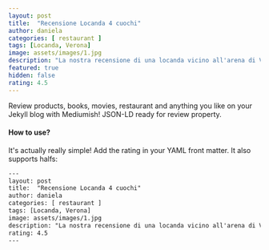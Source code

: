 ```yaml
---
layout: post
title:  "Recensione Locanda 4 cuochi"
author: daniela
categories: [ restaurant ]
tags: [Locanda, Verona]
image: assets/images/1.jpg
description: "La nostra recensione di una locanda vicino all'arena di Verona"
featured: true
hidden: false
rating: 4.5
---
```


Review products, books, movies, restaurant and anything you like on your Jekyll blog with Mediumish! JSON-LD ready for review property.

#### How to use?

It's actually really simple! Add the rating in your YAML front matter. It also supports halfs:

```html
---
layout: post
title:  "Recensione Locanda 4 cuochi"
author: daniela
categories: [ restaurant ]
tags: [Locanda, Verona]
image: assets/images/1.jpg
description: "La nostra recensione di una locanda vicino all'arena di Verona"
rating: 4.5
---
```
